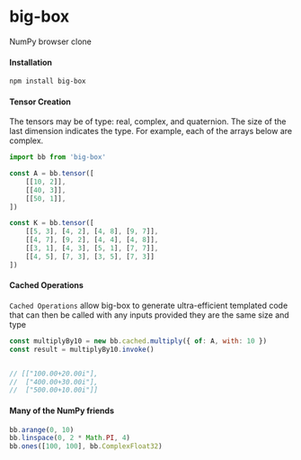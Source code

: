# big-box

NumPy browser clone

#### Installation

```sh
npm install big-box
```
#### Tensor Creation

The tensors may be of type: real, complex, and quaternion. The size of the last dimension indicates the type. For example, each of the arrays below are complex.

```js
import bb from 'big-box'

const A = bb.tensor([
    [[10, 2]],
    [[40, 3]],
    [[50, 1]],
])

const K = bb.tensor([
    [[5, 3], [4, 2], [4, 8], [9, 7]],
    [[4, 7], [9, 2], [4, 4], [4, 8]],
    [[3, 1], [4, 3], [5, 1], [7, 7]],
    [[4, 5], [7, 3], [3, 5], [7, 3]]
])
```

#### Cached Operations

`Cached Operations` allow big-box to generate ultra-efficient templated code that can then be called with any inputs provided they are the same size and type

```js
const multiplyBy10 = new bb.cached.multiply({ of: A, with: 10 })
const result = multiplyBy10.invoke()


// [["100.00+20.00i"], 
//  ["400.00+30.00i"], 
//  ["500.00+10.00i"]]

```

#### Many of the NumPy friends

```js
bb.arange(0, 10)
bb.linspace(0, 2 * Math.PI, 4)
bb.ones([100, 100], bb.ComplexFloat32)
```
